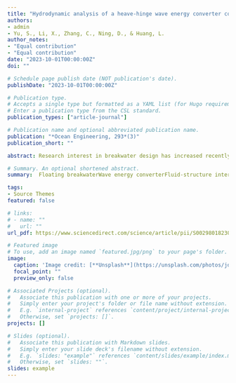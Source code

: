 ```yaml
---
title: "Hydrodynamic analysis of a heave-hinge wave energy converter combined with a floating breakwater"
authors:
- admin
- Yu, S., Li, X., Zhang, C., Ning, D., & Huang, L.
author_notes:
- "Equal contribution"
- "Equal contribution"
date: "2023-10-01T00:00:00Z"
doi: ""

# Schedule page publish date (NOT publication's date).
publishDate: "2023-10-01T00:00:00Z"

# Publication type.
# Accepts a single type but formatted as a YAML list (for Hugo requirements).
# Enter a publication type from the CSL standard.
publication_types: ["article-journal"]

# Publication name and optional abbreviated publication name.
publication: "*Ocean Engineering, 293*(3)"
publication_short: ""

abstract: Research interest in breakwater design has increased recently due to the impetus to develop marine renewable energy systems, as breakwaters can be retrofitted to harness wave energy at the same time as attenuating it. This study investigates a novel system of attaching a hinge baffle under a floating breakwater. The floating breakwater itself acts as a heaving wave energy converter, and meanwhile the hinge rotation provides a second mechanism for wave energy harnessing. A computational model with multi-body dynamics was established to study this system, and a series of simulations were conducted in various wave conditions. Both wave attenuation performance and energy conversion ratio were studied, using an interdisciplinary approach considering both coastal engineering and renewable energy. In particular, the performance of the proposed system is compared with contemporary floating breakwater designs to demonstrate its advantage. Overall, a useful simulation framework with multi-body dynamics is presented and the simulation results provide valuable insights into the design of combined wave energy and breakwater systems.

# Summary. An optional shortened abstract.
summary:  Floating breakwaterWave energy converterFluid-structure interactionHydrodynamicsMulti-body dynamics OpenFOAM

tags:
- Source Themes
featured: false

# links:
# - name: ""
#   url: ""
url_pdf: https://www.sciencedirect.com/science/article/pii/S0029801823030020

# Featured image
# To use, add an image named `featured.jpg/png` to your page's folder. 
image:
  caption: 'Image credit: [**Unsplash**](https://unsplash.com/photos/jdD8gXaTZsc)'
  focal_point: ""
  preview_only: false

# Associated Projects (optional).
#   Associate this publication with one or more of your projects.
#   Simply enter your project's folder or file name without extension.
#   E.g. `internal-project` references `content/project/internal-project/index.md`.
#   Otherwise, set `projects: []`.
projects: []

# Slides (optional).
#   Associate this publication with Markdown slides.
#   Simply enter your slide deck's filename without extension.
#   E.g. `slides: "example"` references `content/slides/example/index.md`.
#   Otherwise, set `slides: ""`.
slides: example
---
```


<!-- {{% callout note %}}
Click the *Cite* button above to demo the feature to enable visitors to import publication metadata into their reference management software.
{{% /callout %}}

{{% callout note %}}
Create your slides in Markdown - click the *Slides* button to check out the example.
{{% /callout %}}

Add the publication's **full text** or **supplementary notes** here. You can use rich formatting such as including [code, math, and images](https://docs.hugoblox.com/content/writing-markdown-latex/). -->
